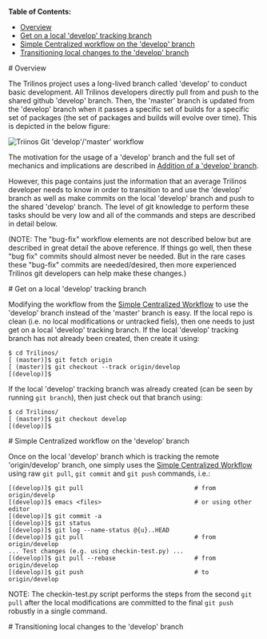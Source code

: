 **Table of Contents:**
* [Overview](#overview)
* [Get on a local 'develop' tracking branch](#get_on_local_develop)
* [Simple Centralized workflow on the 'develop' branch](#centralized_develop_workflow)
* [Transitioning local changes to the 'develop' branch](#transition_to_develop)

<a name="overview"/>
# Overview

The Trilinos project uses a long-lived branch called 'develop' to conduct basic development.  All Trilinos developers directly pull from and push to the shared github 'develop' branch.  Then, the 'master' branch is updated from the 'develop' branch when it passes a specific set of builds for a specific set of packages (the set of packages and builds will evolve over time).  This is depicted in the below figure:


![Triinos Git 'develop'/'master' workflow](https://github.com/trilinos/trilinos_wiki_images/blob/master/GitDevelopMasterWorkflow.png)

The motivation for the usage of a 'develop' branch and the full set of mechanics and implications are described in [Addition of a 'develop' branch](https://docs.google.com/document/d/1uVQYI2cmNx09fDkHDA136yqDTqayhxqfvjFiuUue7wo/edit#heading=h.u2ougk1wk7ph).

However, this page contains just the information that an average Trilinos developer needs to know in order to transition to and use the 'develop' branch as well as make commits on the local 'develop' branch and push to the shared 'develop' branch.  The level of git knowledge to perform these tasks should be very low and all of the commands and steps are described in detail below.

(NOTE: The "bug-fix" workflow elements are not described below but are described in great detail the above reference.  If things go well, then these "bug fix" commits should almost never be needed.  But in the rare cases these "bug-fix" commits are needed/desired, then more experienced Trilinos git developers can help make these changes.)

<a name="get_on_local_develop"/>
# Get on a local 'develop' tracking branch

Modifying the workflow from the [Simple Centralized Workflow](https://github.com/trilinos/Trilinos/wiki/VC-|-Simple-Centralized-Workflow) to use the 'develop' branch instead of the 'master' branch is easy.  If the local repo is clean (i.e. no local modifications or untracked fiels), then one needs to just get on a local 'develop' tracking branch.  If the local 'develop' tracking branch has not already been created, then create it using:

```
$ cd Trilinos/
[ (master)]$ git fetch origin
[ (master)]$ git checkout --track origin/develop
[(develop)]$ 
```

If the local 'develop' tracking branch was already created (can be seen by running `git branch`), then just check out that branch using:

```
$ cd Trilinos/
[ (master)]$ git checkout develop
[(develop)]$ 
```

<a name="centralized_develop_workflow"/>
# Simple Centralized workflow on the 'develop' branch

Once on the local 'develop' branch which is tracking the remote 'origin/develop' branch, one simply uses the [Simple Centralized Workflow](https://github.com/trilinos/Trilinos/wiki/VC-|-Simple-Centralized-Workflow) using raw `git pull`, `git commit` and `git push` commands, i.e.:

```
[(develop)]$ git pull                               # from origin/develp
[(develop)]$ emacs <files>                          # or using other editor
[(develop)]$ git commit -a
[(develop)]$ git status
[(develop)]$ git log --name-status @{u}..HEAD
[(develop)]$ git pull                               # from origin/develop
... Test changes (e.g. using checkin-test.py) ...
[(develop)]$ git pull --rebase                      # from origin/develop
[(develop)]$ git push                               # to origin/develop
```
NOTE: The checkin-test.py script performs the steps from the second `git pull` after the local modifications are committed to the final `git push` robustly in a single command.

<a name="transition_to_develop"/>
# Transitioning local changes to the 'develop' branch





